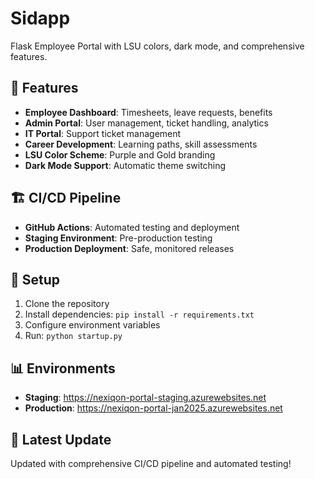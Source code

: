 # Sidapp

Flask Employee Portal with LSU colors, dark mode, and comprehensive features.

## 🚀 Features

- **Employee Dashboard**: Timesheets, leave requests, benefits
- **Admin Portal**: User management, ticket handling, analytics
- **IT Portal**: Support ticket management
- **Career Development**: Learning paths, skill assessments
- **LSU Color Scheme**: Purple and Gold branding
- **Dark Mode Support**: Automatic theme switching

## 🏗️ CI/CD Pipeline

- **GitHub Actions**: Automated testing and deployment
- **Staging Environment**: Pre-production testing
- **Production Deployment**: Safe, monitored releases

## 🔧 Setup

1. Clone the repository
2. Install dependencies: `pip install -r requirements.txt`
3. Configure environment variables
4. Run: `python startup.py`

## 📊 Environments

- **Staging**: https://nexiqon-portal-staging.azurewebsites.net
- **Production**: https://nexiqon-portal-jan2025.azurewebsites.net

## 🎯 Latest Update

Updated with comprehensive CI/CD pipeline and automated testing!
